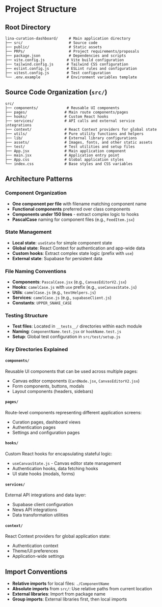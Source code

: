 # Project Structure

## Root Directory
```
lina-curation-dashboard/     # Main application directory
├── src/                     # Source code
├── public/                  # Static assets
├── PRPs/                    # Project requirements/proposals
├── package.json             # Dependencies and scripts
├── vite.config.js          # Vite build configuration
├── tailwind.config.js      # Tailwind CSS configuration
├── eslint.config.js        # ESLint rules and configuration
├── vitest.config.js        # Test configuration
└── .env.example            # Environment variables template
```

## Source Code Organization (`src/`)
```
src/
├── components/             # Reusable UI components
├── pages/                 # Main route components/pages
├── hooks/                 # Custom React hooks
├── services/              # API calls and external service integrations
├── context/               # React Context providers for global state
├── utils/                 # Pure utility functions and helpers
├── lib/                   # External library configurations
├── assets/                # Images, fonts, and other static assets
├── test/                  # Test utilities and setup files
├── App.jsx                # Main application component
├── main.jsx               # Application entry point
├── App.css                # Global application styles
└── index.css              # Base styles and CSS variables
```

## Architecture Patterns

### Component Organization
- **One component per file** with filename matching component name
- **Functional components** preferred over class components
- **Components under 150 lines** - extract complex logic to hooks
- **PascalCase** naming for component files (e.g., `FeedItem.jsx`)

### State Management
- **Local state**: `useState` for simple component state
- **Global state**: React Context for authentication and app-wide data
- **Custom hooks**: Extract complex state logic (prefix with `use`)
- **External state**: Supabase for persistent data

### File Naming Conventions
- **Components**: `PascalCase.jsx` (e.g., `CanvasEditorV2.jsx`)
- **Hooks**: `camelCase.js` with `use` prefix (e.g., `useCanvasState.js`)
- **Utils**: `camelCase.js` (e.g., `textHelpers.js`)
- **Services**: `camelCase.js` (e.g., `supabaseClient.js`)
- **Constants**: `UPPER_SNAKE_CASE`

### Testing Structure
- **Test files**: Located in `__tests__/` directories within each module
- **Naming**: `ComponentName.test.jsx` or `hookName.test.js`
- **Setup**: Global test configuration in `src/test/setup.js`

### Key Directories Explained

#### `components/`
Reusable UI components that can be used across multiple pages:
- Canvas editor components (`CardNode.jsx`, `CanvasEditorV2.jsx`)
- Form components, buttons, modals
- Layout components (headers, sidebars)

#### `pages/`
Route-level components representing different application screens:
- Curation pages, dashboard views
- Authentication pages
- Settings and configuration pages

#### `hooks/`
Custom React hooks for encapsulating stateful logic:
- `useCanvasState.js` - Canvas editor state management
- Authentication hooks, data fetching hooks
- UI state hooks (modals, forms)

#### `services/`
External API integrations and data layer:
- Supabase client configuration
- News API integrations
- Data transformation utilities

#### `context/`
React Context providers for global application state:
- Authentication context
- Theme/UI preferences
- Application-wide settings

## Import Conventions
- **Relative imports** for local files: `./ComponentName`
- **Absolute imports** from `src/`: Use relative paths from current location
- **External libraries**: Import from package name
- **Group imports**: External libraries first, then local imports